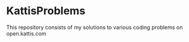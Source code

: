 # KattisProblems
This repository consists of my solutions to various coding problems on open.kattis.com